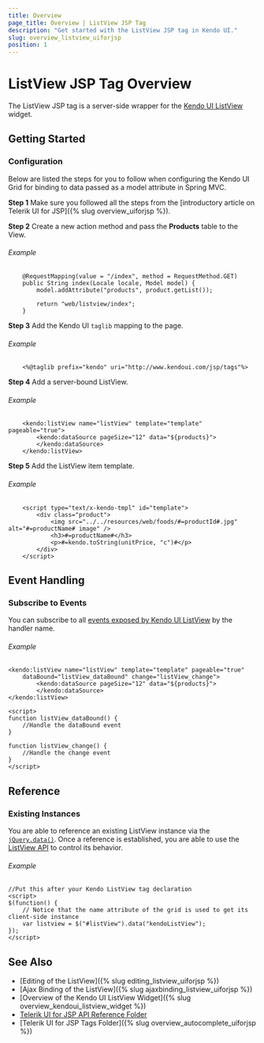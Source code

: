 ```yaml
---
title: Overview
page_title: Overview | ListView JSP Tag
description: "Get started with the ListView JSP tag in Kendo UI."
slug: overview_listview_uiforjsp
position: 1
---
```


# ListView JSP Tag Overview

The ListView JSP tag is a server-side wrapper for the [Kendo UI ListView](/api/javascript/ui/listview) widget.

## Getting Started

### Configuration

Below are listed the steps for you to follow when configuring the Kendo UI Grid for binding to data passed as a model attribute in Spring MVC.

**Step 1** Make sure you followed all the steps from the [introductory article on Telerik UI for JSP]({% slug overview_uiforjsp %}).

**Step 2** Create a new action method and pass the **Products** table to the View.

###### Example

        @RequestMapping(value = "/index", method = RequestMethod.GET)
        public String index(Locale locale, Model model) {
            model.addAttribute("products", product.getList());

            return "web/listview/index";
        }

**Step 3** Add the Kendo UI `taglib` mapping to the page.

###### Example

        <%@taglib prefix="kendo" uri="http://www.kendoui.com/jsp/tags"%>

**Step 4** Add a server-bound ListView.

###### Example

        <kendo:listView name="listView" template="template" pageable="true">
			<kendo:dataSource pageSize="12" data="${products}">		
			</kendo:dataSource>		
		</kendo:listView>

**Step 5** Add the ListView item template.

###### Example

		<script type="text/x-kendo-tmpl" id="template">
			<div class="product">
		        <img src="../../resources/web/foods/#=productId#.jpg" alt="#=productName# image" />
		        <h3>#=productName#</h3>
		    	<p>#=kendo.toString(unitPrice, "c")#</p>
			</div>
		</script>

## Event Handling

### Subscribe to Events

You can subscribe to all [events exposed by Kendo UI ListView](/api/javascript/ui/listview#events) by the handler name.

###### Example

	<kendo:listView name="listView" template="template" pageable="true"
		dataBound="listView_dataBound" change="listView_change">
			<kendo:dataSource pageSize="12" data="${products}">		
			</kendo:dataSource>		
	</kendo:listView>

    <script>
    function listView_dataBound() {
        //Handle the dataBound event
    }

    function listView_change() {
        //Handle the change event
    }
    </script>

## Reference

### Existing Instances

You are able to reference an existing ListView instance via the [`jQuery.data()`](http://api.jquery.com/jQuery.data/). Once a reference is established, you are able to use the [ListView API](/api/javascript/ui/listview#methods) to control its behavior.

###### Example

    //Put this after your Kendo ListView tag declaration
    <script>
    $(function() {
        // Notice that the name attribute of the grid is used to get its client-side instance
        var listview = $("#listView").data("kendoListView");
    });
    </script>

## See Also

* [Editing of the ListView]({% slug editing_listview_uiforjsp %})
* [Ajax Binding of the ListView]({% slug ajaxbinding_listview_uiforjsp %})
* [Overview of the Kendo UI ListView Widget]({% slug overview_kendoui_listview_widget %})
* [Telerik UI for JSP API Reference Folder](/api/jsp/autocomplete/animation)
* [Telerik UI for JSP Tags Folder]({% slug overview_autocomplete_uiforjsp %})
